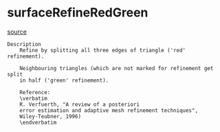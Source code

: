 # surfaceRefineRedGreen

[source](github.com/OpenFOAM-jp/OpenFOAM-utilities-tutorials-jp/blob/master/v1906/surface/surfaceRefineRedGreen/surfaceRefineRedGreen.C/surfaceRefineRedGreen.C)

```
Description
    Refine by splitting all three edges of triangle ('red' refinement).

    Neighbouring triangles (which are not marked for refinement get split
    in half ('green' refinement).

    Reference:
    \verbatim
    R. Verfuerth, "A review of a posteriori
    error estimation and adaptive mesh refinement techniques",
    Wiley-Teubner, 1996)
    \endverbatim


```

